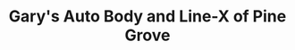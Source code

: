 ---
title: "Gary's Auto Body and Line-X of Pine Grove"
url: /pine-grove/garys-auto-body-and-line-x-of-pine-grove/
shop: car repair
---